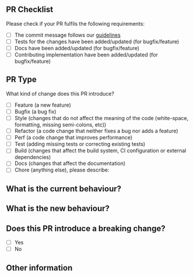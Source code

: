 ## PR Checklist

Please check if your PR fulfils the following requirements:

- [ ] The commit message follows our [guidelines](https://github.com/Sonia-corporation/rpg-character/blob/master/CONTRIBUTING.md)
- [ ] Tests for the changes have been added/updated (for bugfix/feature)
- [ ] Docs have been added/updated (for bugfix/feature)
- [ ] Contributing implementation have been added/updated (for bugfix/feature)

<!-- [Contributing implementation link](CONTRIBUTING.md#implementation) -->

## PR Type

What kind of change does this PR introduce?

<!-- Please check the one that applies to this PR using "x". -->

- [ ] Feature (a new feature)
- [ ] Bugfix (a bug fix)
- [ ] Style (changes that do not affect the meaning of the code (white-space, formatting, missing semi-colons, etc))
- [ ] Refactor (a code change that neither fixes a bug nor adds a feature)
- [ ] Perf (a code change that improves performance)
- [ ] Test (adding missing tests or correcting existing tests)
- [ ] Build (changes that affect the build system, CI configuration or external dependencies)
- [ ] Docs (changes that affect the documentation)
- [ ] Chore (anything else), please describe:

## What is the current behaviour?

<!-- Please describe the current behaviour that you are modifying, or link to a relevant issue. -->

## What is the new behaviour?

## Does this PR introduce a breaking change?

- [ ] Yes
- [ ] No

<!-- If this PR contains a breaking change, please describe the impact and migration path for existing applications below. -->

## Other information

<!-- Usually, the link to the related issue -->
